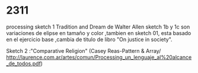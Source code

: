 # 2311
processing
sketch 1 Tradition and Dream de Walter Allen 
sketch 1b y 1c son variaciones de elipse  en tamaño y color ,tambien  en sketch 01, esta basado en el ejercicio base ,cambia de titulo de libro "On justice in society".

Sketch 2 :"Comparative Religion" (Casey Reas-Pattern & Array/ http://laurence.com.ar/artes/comun/Processing_un_lenguaje_al%20alcance_de_todos.pdf)
